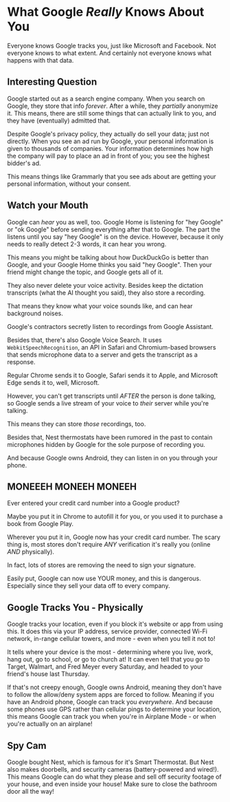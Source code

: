 # What Google *Really* Knows About You

Everyone knows Google tracks you, just like Microsoft and Facebook. Not everyone knows to what extent.
And certainly not everyone knows what happens with that data.

## Interesting Question
Google started out as a search engine company. When you search on Google, they store that info *forever*.
After a while, they *partially* anonymize it. This means, there are still some things that can actually link to you, and they have (eventually) admitted that.

Despite Google's privacy policy, they actually do sell your data; just not directly. When you see an ad run by Google, your personal information is given to thousands of companies.
Your information determines how high the company will pay to place an ad in front of you; you see the highest bidder's ad.

This means things like Grammarly that you see ads about are getting your personal information, without your consent.

## Watch your Mouth

Google can *hear* you as well, too. Google Home is listening for "hey Google" or "ok Google" before sending everything after that to Google.
The part the listens until you say "hey Google" is on the device. However, because it only needs to really detect 2-3 words, it can hear you wrong.

This means you might be talking about how DuckDuckGo is better than Google, and your Google Home thinks you said "hey Google".
Then your friend might change the topic, and Google gets all of it.

They also never delete your voice activity. Besides keep the dictation transcripts (what the AI thought you said), they also store a recording.

That means they know what your voice sounds like, and can hear background noises.

Google's contractors secretly listen to recordings from Google Assistant.

Besides that, there's also Google Voice Search. It uses `WebkitSpeechRecognition`, an API in Safari and Chromium-based browsers that sends microphone data to a server
and gets the transcript as a response.

Regular Chrome sends it to Google, Safari sends it to Apple, and Microsoft Edge sends it to, well, Microsoft.

However, you can't get transcripts until *AFTER* the person is done talking, so Google sends a live stream of your voice to *their* server while you're talking.

This means they can store *those* recordings, too.

Besides that, Nest thermostats have been rumored in the past to contain microphones hidden by Google for the sole purpose of recording you.

And because Google owns Android, they can listen in on you through your phone.

## MONEEEH MONEEH MONEEH

Ever entered your credit card number into a Google product?

Maybe you put it in Chrome to autofill it for you, or you used it to purchase a book from Google Play.

Wherever you put it in, Google now has your credit card number. The scary thing is, most stores don't require *ANY* verification it's really you (online *AND* physically).

In fact, lots of stores are removing the need to sign your signature.

Easily put, Google can now use YOUR money, and this is dangerous. Especially since they sell your data off to every company.

## Google Tracks You - Physically

Google tracks your location, even if you block it's website or app from using this. It does this via your IP address, service provider, connected Wi-Fi network, in-range cellular towers, and more - even when you tell it not to!

It tells where your device is the most - determining where you live, work, hang out, go to school, or go to church at! It can even tell that you go to Target, Walmart, and Fred Meyer every Saturday, and headed to your friend's house last Thursday.

If that's not creepy enough, Google owns Android, meaning they don't have to follow the allow/deny system apps are forced to follow. Meaning if you have an Android phone, Google can track you *everywhere*. And because some phones use GPS rather than cellular pings to determine your location, this means Google can track you when you're in Airplane Mode - or when you're actually on an airplane!

## Spy Cam

Google bought Nest, which is famous for it's Smart Thermostat. But Nest also makes doorbells, and security cameras (battery-powered and wired!). This means Google can do what they please and sell off security footage of your house, and even inside your house! Make sure to close the bathroom door all the way!
